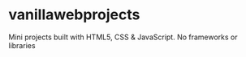 # vanillawebprojects
Mini projects built with HTML5, CSS &amp; JavaScript. No frameworks or libraries
